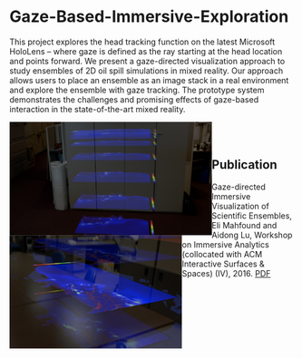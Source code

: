 # Gaze-Based-Immersive-Exploration

This project explores the head tracking function on the latest Microsoft HoloLens – where gaze is defined as the ray starting at the head location and points forward. We present a gaze-directed visualization approach to study ensembles of 2D oil spill simulations in mixed reality. Our approach allows users to place an ensemble as an image stack in a real environment and explore the ensemble with gaze tracking. The prototype system demonstrates the challenges and promising effects of gaze-based interaction in the state-of-the-art mixed reality.

<img align="left" height="200" src="https://github.com/ImmersiveAnalyticsUNCC/Gaze-Based-Immersive-Exploration/blob/master/images/example1.png">
<img align="left" height="200" src="https://github.com/ImmersiveAnalyticsUNCC/Gaze-Based-Immersive-Exploration/blob/master/images/example2.png">
<BR><BR>
  
## Publication

Gaze-directed Immersive Visualization of Scientific Ensembles, Eli Mahfound and Aidong Lu, Workshop on Immersive Analytics (collocated with ACM Interactive Surfaces & Spaces) (IV), 2016. [PDF](https://webpages.uncc.edu/alu1/papers/Ensemble-IV16.pdf)
